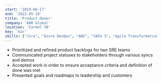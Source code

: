 ```yaml
---
start: '2019-06-17'
end: '2022-05-19'
title: 'Product Owner'
company: 'KAR Global'
location: 'Carmel IN'
key: 'kar'
skills: ["Jira", "Azure DevOps", "AWS", "SAFe 5", "Agile Transformation", "Node.js"]
---
```


- Prioritized and refined product backlogs for two SRE teams
- Communicated project statuses to stakeholders through various syncs and demos
- Accepted work in order to ensure acceptance criteria and definition of done was met
- Presented goals and roadmaps to leadership and customers